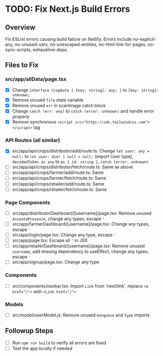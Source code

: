 # TODO: Fix Next.js Build Errors

## Overview
Fix ESLint errors causing build failure on Netlify. Errors include no-explicit-any, no-unused-vars, no-unescaped-entities, no-html-link-for-pages, no-sync-scripts, exhaustive-deps.

## Files to Fix

### src/app/allData/page.tsx
- [x] Change `interface CropData { [key: string]: any; }` to `[key: string]: unknown;`
- [x] Remove unused `file` state variable
- [x] Remove unused `err` in scanImage catch block
- [x] Change `catch (err: any)` to `catch (error: unknown)` and handle error properly
- [x] Remove synchronous `<script src="https://cdn.tailwindcss.com"></script>` tag

### API Routes (all similar)
- [x] src/app/api/crops/distributor/add/route.ts: Change `let user: any = null;` to `let user: User | null = null;` (import User type), `decodedToken as any` to `as { id: string }`, `catch (error: unknown)`
- [ ] src/app/api/crops/distributor/fetch/route.ts: Same as above
- [ ] src/app/api/crops/farmer/add/route.ts: Same
- [ ] src/app/api/crops/farmer/fetch/route.ts: Same
- [ ] src/app/api/crops/retailer/add/route.ts: Same
- [ ] src/app/api/crops/retailer/fetch/route.ts: Same

### Page Components
- [ ] src/app/distributorDashboard/[username]/page.tsx: Remove unused `AnimatePresence`, change any types, escape `'`
- [ ] src/app/farmerDashboard/[username]/page.tsx: Change any types, escape `'`
- [ ] src/app/login/page.tsx: Change any type, escape `'`
- [ ] src/app/page.tsx: Escape all `"` in JSX
- [ ] src/app/retailerDashboard/[username]/page.tsx: Remove unused `username`, add missing dependency to useEffect, change any types, escape `'`
- [ ] src/app/signup/page.tsx: Change any type

### Components
- [ ] src/components/navbar.tsx: Import `Link` from 'next/link', replace `<a href="/">` with `<Link href="/">`

### Models
- [ ] src/model/userModel.js: Remove unused `mongoose` and `type` imports

## Followup Steps
- [ ] Run `npm run build` to verify all errors are fixed
- [ ] Test the app locally if needed
